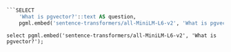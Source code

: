 


```sql

```SELECT
    'What is pgvector?'::text AS question,
    pgml.embed('sentence-transformers/all-MiniLM-L6-v2', 'What is pgvector?')::vector AS query_embedding
```


```shell
select pgml.embed('sentence-transformers/all-MiniLM-L6-v2', 'What is pgvector?');
```
